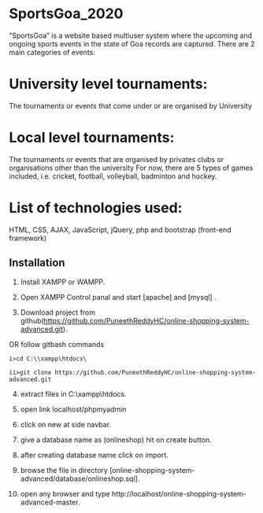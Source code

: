 # SportsGoa_2020
“SportsGoa” is a website based multiuser system where the upcoming and ongoing sports events in the state of Goa records are captured. There are 2 main categories of events:

# University level tournaments:
The tournaments or events that come under or are organised by University

# Local level tournaments:
The tournaments or events that are organised by privates clubs or organisations other than the university
For now, there are 5 types of games included, i.e. cricket, football, volleyball, badminton and hockey.


# List of technologies used:
HTML, CSS, AJAX, JavaScript, jQuery, php and bootstrap (front-end framework)


## Installation

1. Install XAMPP or WAMPP.

2. Open XAMPP Control panal and start [apache] and [mysql] .

3. Download project from github(https://github.com/PuneethReddyHC/online-shopping-system-advanced.git).
 
 OR follow gitbash commands

    i>cd C:\\xampp\htdocs\

    ii>git clone https://github.com/PuneethReddyHC/online-shopping-system-advanced.git

4. extract files in C:\\xampp\htdocs\.

5. open link localhost/phpmyadmin

6. click on new at side navbar.

7. give a database name as (onlineshop) hit on create button.

8. after creating database name click on import.

9. browse the file in directory [online-shopping-system-advanced/database/onlineshop.sql].

10. open any browser and type http://localhost/online-shopping-system-advanced-master.